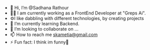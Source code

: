 - 👋 Hi, I’m @Sadhana Rathour
- 👩‍💻 I am currently working as a FrontEnd Developer at "Greps Ai".
- ⚙️I like dabbling with different technologies, by creating projects 
- 🌱 I’m currently learning Backend.
- 💞️ I’m looking to collaborate on ...
- 📫 How to reach me skametia@gmail.com
- ⚡ Fun fact: I think im funny🌻

<!---
Skametia/Skametia is a ✨ special ✨ repository because its `README.md` (this file) appears on your GitHub profile.
You can click the Preview link to take a look at your changes.
--->
